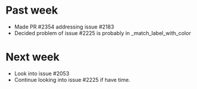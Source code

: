 # Past week

- Made PR #2354 addressing issue #2183
- Decided problem of issue #2225 is probably in _match_label_with_color

# Next week

- Look into issue #2053
- Continue looking into issue #2225 if have time.

